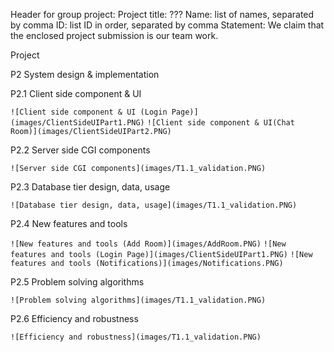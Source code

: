 Header for group project:
Project title: ??? 
Name: list of names, separated by comma
ID: list ID in order, separated by comma 
Statement: We claim that the enclosed project submission is our team work.

Project


P2 System design & implementation

P2.1 Client side component & UI       

`![Client side component & UI (Login Page)](images/ClientSideUIPart1.PNG)`
`![Client side component & UI(Chat Room)](images/ClientSideUIPart2.PNG)`

P2.2 Server side CGI components   

`![Server side CGI components](images/T1.1_validation.PNG)`

P2.3 Database tier design, data, usage  

`![Database tier design, data, usage](images/T1.1_validation.PNG)`

P2.4 New features and tools              

`![New features and tools (Add Room)](images/AddRoom.PNG)`
`![New features and tools (Login Page)](images/ClientSideUIPart1.PNG)`
`![New features and tools (Notifications)](images/Notifications.PNG)`

P2.5 Problem solving algorithms

`![Problem solving algorithms](images/T1.1_validation.PNG)`

P2.6 Efficiency and robustness

`![Efficiency and robustness](images/T1.1_validation.PNG)`

              
